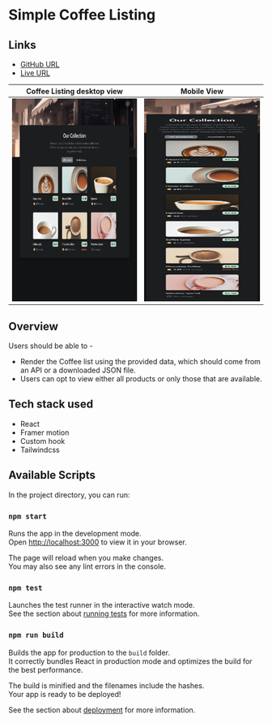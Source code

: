 
# Simple Coffee Listing 

## Links
- [GitHub URL](https://github.com/sukanyagurav/Coffee-listing-page)
- [Live URL ](https://cryptoverse5867.netlify.app/)


| Coffee Listing desktop view                                          |  Mobile View                                                       |
| ----------------------                                               | ----------------------                                             |
| <img src="/public/desktop preview.png" width="100%" height="400" />  | <img src="/public/mobile preview.png" width="400" height="400" /> |

## Overview 
 
Users should be able to - 
- Render the Coffee list using the provided data, which should come from an API or a downloaded JSON file.
- Users can opt to view either all products or only those that are available.

## Tech stack used
- React 
- Framer motion
- Custom hook
- Tailwindcss

## Available Scripts

In the project directory, you can run:

### `npm start`

Runs the app in the development mode.\
Open [http://localhost:3000](http://localhost:3000) to view it in your browser.

The page will reload when you make changes.\
You may also see any lint errors in the console.

### `npm test`

Launches the test runner in the interactive watch mode.\
See the section about [running tests](https://facebook.github.io/create-react-app/docs/running-tests) for more information.

### `npm run build`

Builds the app for production to the `build` folder.\
It correctly bundles React in production mode and optimizes the build for the best performance.

The build is minified and the filenames include the hashes.\
Your app is ready to be deployed!

See the section about [deployment](https://facebook.github.io/create-react-app/docs/deployment) for more information.
